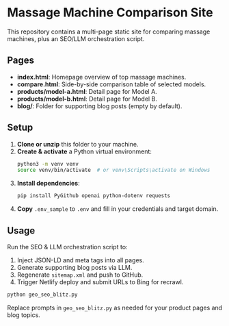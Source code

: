# Massage Machine Comparison Site

This repository contains a multi-page static site for comparing massage machines, plus an SEO/LLM orchestration script.

## Pages
- **index.html**: Homepage overview of top massage machines.
- **compare.html**: Side-by-side comparison table of selected models.
- **products/model-a.html**: Detail page for Model A.
- **products/model-b.html**: Detail page for Model B.
- **blog/**: Folder for supporting blog posts (empty by default).

## Setup

1. **Clone or unzip** this folder to your machine.
2. **Create & activate** a Python virtual environment:
   ```bash
   python3 -m venv venv
   source venv/bin/activate  # or venv\Scripts\activate on Windows
   ```
3. **Install dependencies**:
   ```bash
   pip install PyGithub openai python-dotenv requests
   ```
4. **Copy** `.env_sample` to `.env` and fill in your credentials and target domain.

## Usage

Run the SEO & LLM orchestration script to:
1. Inject JSON-LD and meta tags into all pages.
2. Generate supporting blog posts via LLM.
3. Regenerate `sitemap.xml` and push to GitHub.
4. Trigger Netlify deploy and submit URLs to Bing for recrawl.

```bash
python geo_seo_blitz.py
```

Replace prompts in `geo_seo_blitz.py` as needed for your product pages and blog topics.
